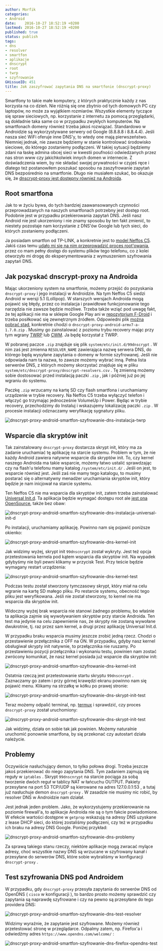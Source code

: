 ```yaml
---
author: Morfik
categories:
- Android
date:    2016-10-27 18:52:19 +0200
lastmod: 2016-10-27 18:52:19 +0200
published: true
status: publish
tags:
- dns
- resolver
- smartfon
- aplikacje
- dnscrypt
- root
- twrp
- szyfrowanie
GHissueID: 451
title: Jak zaszyfrować zapytania DNS na smartfonie (dnscrypt-proxy)
---
```


Smartfony to takie małe komputery, z których praktycznie każdy z nas korzysta na co dzień. Nie
różnią się one zbytnio od tych domowych PC czy laptopów, no może za wyjątkiem rozmiarów.
Wszystkie elementy tyczące się spraw sieciowych, np. korzystanie z internetu za pomocą przeglądarki,
są dokładnie taka same co w przypadku zwykłych komputerów. Na smartfonach domeny również trzeba
jakoś rozwiązać. Standardowo w Androidzie są wykorzystywane serwery od Google (8.8.8.8 i 8.8.4.4).
Jeśli nasza sieć WiFi oferuje inne DNS'y, to wtedy one mają pierwszeństwo. Niemniej jednak, nie
zawsze będziemy w stanie kontrolować środowisko sieciowe, do którego zostaniemy podłączeni. W takiej
sytuacji będziemy zdani na łaskę admina obcej sieci w kwestii poufności odwiedzanych przez nas stron
www czy jakichkolwiek innych domen w internecie. Z doświadczenia wiem, by nie składać swojej
prywatności w czyjeś ręce i dlatego też postanowiłem poszukać sposobu na zaszyfrowanie zapytań DNS
bezpośrednio na smartfonie. Długo nie musiałem szukać, bo okazuje się, że [dnscrypt-proxy jest
dostępny również na Androida][1].

<!--more-->
## Root smartfona

Jak to w życiu bywa, do tych bardziej zaawansowanych czynności przeprowadzanych na naszych
smartfonach potrzebny jest dostęp root. Podobnie jest w przypadku przekierowania zapytań DNS. Jeśli
nasz Android nie jest ukorzeniony i nie znamy sposobu by ten fakt zmienić, to niestety pozostaje nam
korzystanie z DNS'ów Google lub tych sieci, do których zostaniemy podłączeni.

Ja posiadam smartfon od TP-LINK, a konkretnie jest to [model Neffos C5][2]. Jakiś czas temu [udało
mi się na nim przeprowadzić proces root'owania][3], przez co mam pełny dostęp do systemu plików
tego telefonu, co z kolei otworzyło mi drogę do eksperymentowania z wymuszeniem szyfrowania zapytań
DNS.

## Jak pozyskać dnscrypt-proxy na Androida

Mając ukorzeniony system na smartfonie, możemy przejść do pozyskania `dnscrypt-proxy` i jego
instalacji w Androidzie. Na tym Neffos C5 siedzi Android w wersji 5.1 (Lollipop). W starszych
wersjach Androida mogą pojawić się błędy, przez co instalacja i prawidłowe funkcjonowanie tego
narzędzia nie zawsze będzie możliwe. Trzeba także wziąć pod uwagę fakt, że tej aplikacji nie ma w
sklepie Google Play ani w [repozytorium F-Droid][4] i trzeba posiłkować się zewnętrznym źródłem.
Odpowiedni plik [można pobrać stąd][5], konkretnie chodzi o
`dnscrypt-proxy-android-armv7-a-1.7.0.zip` . Musimy go zainstalować z poziomu trybu recovery mając
przy tym wgrany [TWRP][6] lub [CWM][7]. Ja będę korzystał z TWRP.

W pobranej paczce `.zip` znajduje się plik `system/etc/init.d/99dnscrypt` . W nim zaś jest zmienna
`RESOLVER_NAME` zawierająca nazwę serwera DNS, do którego będą wysyłane zapytania o domeny w formie
szyfrowanej. Jeśli nie odpowiada nam ta nazwa, to zawsze możemy wybrać inną. Pełna lista serwerów
DNS, z których możemy skorzystać znajduje się w pliku
`system/etc/dnscrypt-proxy/dnscrypt-resolvers.csv` . Tę zmienną możemy sobie dostosować przed
instalacją paczki `.zip` , jak i później już po jej wgraniu do systemu.

Paczkę `.zip` wrzucamy na kartę SD czy flash smartfona i uruchamiamy urządzenie w trybie recovery.
Na Neffos C5 trzeba wyłączyć telefon i włączyć go trzymając jednocześnie VolumeUp i Power. Będąc w
trybie recovery, przechodzimy do Instaluj i wskazujemy lokalizację paczki `.zip` . W procesie
instalacji odznaczamy weryfikację sygnatury pliku.

![dnscrypt-proxy-android-smartfon-szyfrowanie-dns-instalacja-twrp](/img/2016/10/001.dnscrypt-proxy-android-smartfon-szyfrowanie-dns-instalacja-twrp.png#huge)

## Wsparcie dla skryptów init

Tak zainstalowany `dnscrypt-proxy` dostarcza skrypt init, który ma za zadanie uruchamiać tę
aplikację na starcie systemu. Problem w tym, że nie każdy Android zawiera natywne wsparcie dla
skryptów init. To, czy kernel naszego Androida ma takie wsparcie, możemy łatwo ustalić sprawdzając
czy na flash'u telefonu mamy katalog `/system/etc/init.d/` . Jeśli on jest, to wsparcie również
jest. Jeśli zaś nie mamy tego katalogu, to musimy postarać się o alternatywny menadżer uruchamiania
skryptów init, który będzie je nam inicjował na starcie systemu.

Ten Neffos C5 nie ma wsparcia dla skryptów init, zatem trzeba zainstalować [Universal Init.d][8].
Ta aplikacja będzie wymagać dostępu root ale [jest ona OpenSource][9], także bez obaw:

![dnscrypt-proxy-android-smartfon-szyfrowanie-dns-instalacja-universal-init-d](/img/2016/10/002.dnscrypt-proxy-android-smartfon-szyfrowanie-dns-instalacja-universal-init-d.png#huge)

Po instalacji, uruchamiamy aplikację. Powinno nam się pojawić poniższe okienko:

![dnscrypt-proxy-android-smartfon-szyfrowanie-dns-kernel-init](/img/2016/10/003.dnscrypt-proxy-android-smartfon-szyfrowanie-dns-kernel-init.png#medium)

Jak widzimy wyżej, skrypt init `99dnscnrypt` został wykryty. Jest też opcja przetestowania kernela
pod kątem wsparcia dla skryptów init. Na wypadek gdybyśmy nie byli pewni klikamy w przycisk Test.
Przy teście będzie wymagany restart urządzenia:

![dnscrypt-proxy-android-smartfon-szyfrowanie-dns-kernel-test](/img/2016/10/004.dnscrypt-proxy-android-smartfon-szyfrowanie-dns-kernel-test.png#huge)

Podczas testu został stworzony tymczasowy skrypt, który miał na celu wgranie na kartę SD małego
pliku. Po restarcie systemu, obecność tego pliku jest weryfikowana. Jeśli nie został stworzony, to
kernel nie ma wsparcia dla skryptów init.

Widoczny wyżej brak wsparcia nie stanowi żadnego problemu, bo właśnie ta aplikacja zajmie się
wywoływaniem skryptów przy starcie Androida. Ten test ma jedynie na celu zapewnienie nas, że
skrypty nie zostaną wywołane dwukrotnie, tj. raz przez sam kernel, a drugi przez aplikację Universal
Init.d.

W przypadku braku wsparcia musimy jeszcze zrobić jedną rzecz. Chodzi o przestawienie przełącznika z
OFF na ON. W przypadku, gdyby nasz kernel obsługiwał skrypty init natywnie, to przełącznika nie
ruszamy. Po przestawieniu pozycji przełącznika i wykonaniu testu, powinien nam zostać zwrócony
komunikat, że nasz kernel posiada już wsparcie dla skryptów init:

![dnscrypt-proxy-android-smartfon-szyfrowanie-dns-kernel-init](/img/2016/10/005.dnscrypt-proxy-android-smartfon-szyfrowanie-dns-kernel-init.png#medium)

Ostatnia rzeczą jest przetestowanie startu skryptu `99dnscnrypt` . Zaznaczamy go zatem i przy górnej
krawędzi ekranu powinno nam się pojawić menu. Klikamy na strzałkę w kółku po prawej stronie:

![dnscrypt-proxy-android-smartfon-szyfrowanie-dns-skrypt-init-test](/img/2016/10/006.dnscrypt-proxy-android-smartfon-szyfrowanie-dns-skrypt-init-test.png#medium)

Teraz możemy odpalić terminal, np. [termux][10] i sprawdzić, czy proces `dnscrypt-proxy` został
uruchomiony:

![dnscrypt-proxy-android-smartfon-szyfrowanie-dns-skrypt-init-test](/img/2016/10/007.dnscrypt-proxy-android-smartfon-szyfrowanie-dns-skrypt-init-test.png#huge)

Jak widzimy, działa on sobie tak jak powinien. Możemy naturalnie uruchomić ponownie smartfona, by
się przekonać czy autostart działa należycie.

## Problemy

Oczywiście nasłuchujący demon, to tylko połowa drogi. Trzeba jeszcze jakoś przekierować do niego
zapytania DNS. Tym zadaniem zajmują się reguły w `iptables` . Skrypt `99dnscnrypt` na starcie
pociąga za sobą tworzenie dwóch reguł w tablicy NAT w łańcuchu OUTPUT. Pakiety przesyłane na port
53 TCP/UDP są kierowane na adres 127.0.0.1:53 , a tutaj już nasłuchuje demon `dnscrypt-proxy` . W
zasadzie nie musimy nic robić, by resolver DNS w Androidzie nam działał.

Jest jednak jeden problem. Jako, że wykorzystujemy przekierowanie na poziomie firewall'a, to
aplikacje Androida nie są o tym fakcie powiadomione. W efekcie wartości dostępne w `getprop`
wskazują na adresy DNS uzyskane z lease DHCP sieci, do której zostaliśmy podłączeni, czy też w
przypadku ich braku na adresy DNS Google. Poniżej przykład:

![dnscrypt-proxy-android-smartfon-szyfrowanie-dns-problemy](/img/2016/10/008.dnscrypt-proxy-android-smartfon-szyfrowanie-dns-problemy.png#medium)

Za sprawą takiego stanu rzeczy, niektóre aplikacje mogą zwracać mylące adresy, choć wszystkie nazwy
DNS są wrzucane w szyfrowany kanał i przesyłane do serwerów DNS, które sobie wybraliśmy w
konfiguracji `dnscrypt-proxy` .

## Test szyfrowania DNS pod Androidem

W przypadku, gdy `dnscrypt-proxy` przesyła zapytania do serwerów DNS od OpenDNS ( `cisco` w
konfiguracji ), to bardzo prosto możemy sprawdzić czy zapytania są naprawdę szyfrowane i czy na
pewno są przesyłane do tego providera DNS:

![dnscrypt-proxy-android-smartfon-szyfrowanie-dns-test-resolver](/img/2016/10/009.dnscrypt-proxy-android-smartfon-szyfrowanie-dns-test-resolver.png#huge)

Widzimy wyraźnie, że zapytanie jest szyfrowane. Możemy również przetestować stronę w przeglądarce.
Odpalmy zatem, np. Firefox'a i odwiedźmy adres `https://www.opendns.com/welcome/` :

![dnscrypt-proxy-android-smartfon-szyfrowanie-dns-firefox-opendns-test](/img/2016/10/010.dnscrypt-proxy-android-smartfon-szyfrowanie-dns-firefox-opendns-test.png#huge)


[1]: https://dnscrypt.org/#dnscrypt-android
[2]: /post/recenzja-smartfon-neffos-c5-od-tp-link/
[3]: /post/android-root-smartfona-neffos-c5-od-tp-link/
[4]: /post/android-repozytorium-aplikacji-opensource-f-droid/
[5]: https://download.dnscrypt.org/dnscrypt-proxy/
[6]: https://twrp.me/
[7]: https://www.clockworkmod.com/
[8]: https://play.google.com/store/apps/details?id=com.androguide.universal.init.d
[9]: https://github.com/Androguide/Universal-init.d
[10]: https://play.google.com/store/apps/details?id=com.termux
